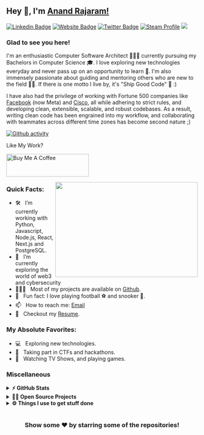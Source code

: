 ## Hey 👋, I'm [Anand Rajaram!](https://github.com/anandrajaram21/)

[![Linkedin Badge](https://img.shields.io/badge/LinkedIn-0077B5?style=for-the-badge&logo=linkedin&logoColor=white)](https://linkedin.com/in/anandrajaram21)
[![Website Badge](https://img.shields.io/badge/website-000000?style=for-the-badge&logo=About.me&logoColor=white)](https://anandrajaram.dev)
[![Twitter Badge](https://img.shields.io/badge/Twitter-1DA1F2?style=for-the-badge&logo=twitter&logoColor=white)](https://twitter.com/anandrajaram21)
[![Steam Profile](https://img.shields.io/badge/Steam-000000?style=for-the-badge&logo=steam&logoColor=white)](https://steamcommunity.com/id/anandrajaram21/)
![](https://komarev.com/ghpvc/?username=anandrajaram21&style=for-the-badge)

### Glad to see you here! &nbsp; 

I'm an enthusiastic Computer Software Architect 👨🏻‍💻 currently pursuing my Bachelors in Computer Science 🎓. I love exploring new technologies everyday and never pass up on an opportunity to learn 📱. I'm also immensely passionate about guiding and mentoring others who are new to the field 👨‍🏫. If there is one motto I live by, it's "Ship Good Code" 🚢 :)

I have also had the privilege of working with Fortune 500 companies like [Facebook](https://meta.com) (now Meta) and [Cisco](https://cisco.com), all while adhering to strict rules, and developing clean, extensible, scalable, and robust codebases. As a result, writing clean code has been engrained into my workflow, and collaborating with teammates across different time zones has become second nature ;)

[![Github activity](https://activity-graph.herokuapp.com/graph?username=anandrajaram21&theme=minimal)](https://github.com/anandrajaram21/)

Like My Work?

<a href="https://www.buymeacoffee.com/anandrajaram21" target="_blank"><img src="https://cdn.buymeacoffee.com/buttons/v2/default-yellow.png" alt="Buy Me A Coffee" height="60px" width="217px" ></a>

<img align="right" height="250" width="375" alt="" src="https://media3.giphy.com/media/aNqEFrYVnsS52/giphy.gif?cid=ecf05e4702ybl5wovia9vx3ujmuw7kony7zys0w1fu81xw3j&rid=giphy.gif&ct=g" />

### Quick Facts:

- 🛠 &nbsp; I’m currently working with Python, Javascript, Node.js, React, Next.js and PostgreSQL.
- 🚀 &nbsp; I’m currently exploring the world of web3 and cybersecurity
- 👨🏻‍💻 &nbsp; Most of my projects are available on [Github](https://github.com/anandrajaram21).
- 👾 &nbsp; Fun fact: I love playing football ⚽️ and snooker 🎱.
- 📫 &nbsp; How to reach me: [Email](mailto:anand@anandrajaram.dev)
- 📝 &nbsp; Checkout my [Resume](https://anandrajaram.dev/resume.pdf).

### My Absolute Favorites:

- 💻 &nbsp; Exploring new technologies. 
- 🍕 &nbsp; Taking part in CTFs and hackathons.
- 📰 &nbsp; Watching TV Shows, and playing games.

<!--
<code><img height="25" src="https://raw.githubusercontent.com/github/explore/80688e429a7d4ef2fca1e82350fe8e3517d3494d/topics/sass/sass.png" alt="sass"></code>
-->

### Miscellaneous

<details>	
  <summary><b>⚡ GitHub Stats</b></summary>

  <br />
  <img height="180em" src="https://github-readme-stats.vercel.app/api?username=anandrajaram21&show_icons=true&hide_border=true&&count_private=true&include_all_commits=true" />
  <img height="180em" src="https://github-readme-stats.vercel.app/api/top-langs/?username=anandrajaram21&exclude_repo=KNN-Image-Classification&show_icons=true&hide_border=true&layout=compact&langs_count=8"/>
</details>

<details>
  <summary><b>🧑‍🚀 Open Source Projects</b></summary>

  <br />
  <table>
    <thead align="center">
      <tr border: none;>
        <td><b>💻 Projects</b></td>
        <td><b>🌟 Stars</b></td>
        <td><b>🍴 Forks</b></td>
        <td><b>👨‍💻 Language</b></td>
      </tr>
    </thead>
    <tbody>
       <tr>
	<td><a href="https://github.com/facebookresearch/dynabench"><b>🚀 Dynabench</b></a></td>
        <td><img alt="Stars" src="https://img.shields.io/github/stars/facebookresearch/dynabench?style=for-the-badge"/></td>
        <td><img alt="Forks" src="https://img.shields.io/github/forks/facebookresearch/dynabench?style=for-the-badge"/></td>
        <td><img alt="Language" src="https://img.shields.io/github/languages/top/facebookresearch/dynabench?style=for-the-badge"/></td>
      </tr>
      <tr>
	<td><a href="https://github.com/anandrajaram21/covidash"><b>🚀 Covidash</b></a></td>
        <td><img alt="Stars" src="https://img.shields.io/github/stars/anandrajaram21/covidash?style=for-the-badge"/></td>
        <td><img alt="Forks" src="https://img.shields.io/github/forks/anandrajaram21/covidash?style=for-the-badge"/></td>
        <td><img alt="Language" src="https://img.shields.io/github/languages/top/anandrajaram21/covidash?style=for-the-badge"/></td>
      </tr>
       <tr>
	<td><a href="https://github.com/anandrajaram21/covidash"><b>🚀 Mission Control</b></a></td>
        <td><img alt="Stars" src="https://img.shields.io/github/stars/anandrajaram21/mission-control?style=for-the-badge"/></td>
        <td><img alt="Forks" src="https://img.shields.io/github/forks/anandrajaram21/mission-control?style=for-the-badge"/></td>
        <td><img alt="Language" src="https://img.shields.io/github/languages/top/anandrajaram21/mission-control?style=for-the-badge"/></td>
      </tr>
      <tr>
	<td><a href="https://github.com/anandrajaram21/covidash"><b>🚀 Hackintosh</b></a></td>
        <td><img alt="Stars" src="https://img.shields.io/github/stars/anandrajaram21/hackintosh?style=for-the-badge"/></td>
        <td><img alt="Forks" src="https://img.shields.io/github/forks/anandrajaram21/hackintosh?style=for-the-badge"/></td>
        <td><img alt="Language" src="https://img.shields.io/github/languages/top/anandrajaram21/hackintosh?style=for-the-badge"/></td>
      </tr>
    </tbody>
  </table>
  <br />
</details>
 
<details>	
  <br />
  <summary><b>⚙️ Things I use to get stuff done</b></summary>
  	<ul>
  	    <li><b>OS:</b> macOS Monterey</li>
	    <li><b>Laptop: </b>M1 Macbook Pro</li>
      <li><b>Browser: </b>Firefox, Chrome, Safari</li>
	    <li><b>Terminal: </b> ZSH: Oh My Zsh</li>
	    <li><b>Code Editor:</b> Neovim, VS Code</li>
	    <li><b>To Stay Updated:</b> Daily.dev, Twitter, Hashnode</li>
	    <br />
	</ul>	
</details>

#

<div align="center">

### Show some ❤️ by starring some of the repositories!

</div>
